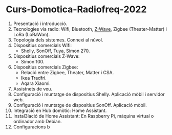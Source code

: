 # Curs-Domotica-Radiofreq-2022


1. Presentació i introducció.
2. Tecnologies via radio: Wifi, Bluetooth, [Z-Wave](https://www.z-wave.com/), Zigbee (Theater-Matter) i LoRa (LoRaWan).
3. Topologia dels sistemes. Connexi al núvol.
4. Dispositius comercials Wifi:
    * Shelly, SonOff, Tuya, Simon 270.
6. Dispositius comercials Z-Wave:
    * Simon 100.
7. Dispositius comercials Zigbee:
    * Relació entre Zigbee, Theater, Matter i CSA.
    * Ikea Tradfri.
    * Aqara Xiaomi.
8. Assistnets de veu.
9. Configuració i muntatge de dispositius Shelly. Aplicació mòbil i servidor web. 
10. Configuració i muntatge de dispositius SonOff. Aplicació mòbil.
11. Integració en Hub domòtic: Home Assistant.
12. Instal3lació de Home Assistant: En Raspberry Pi, màquina virtual o ordinador amb Debian.
13. Configuracions b


